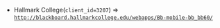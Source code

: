  - Hallmark College(`client_id=3207`) => [`http://blackboard.hallmarkcollege.edu/webapps/Bb-mobile-bb_bb60/`](http://blackboard.hallmarkcollege.edu/webapps/Bb-mobile-bb_bb60/)
